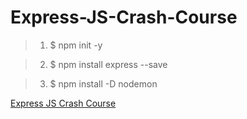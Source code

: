 <!-- Headings -->
# Express-JS-Crash-Course

>1. $ npm init -y

>2. $ npm install express --save

>3. $ npm install -D nodemon

[Express JS Crash Course](https://youtu.be/L72fhGm1tfE)
